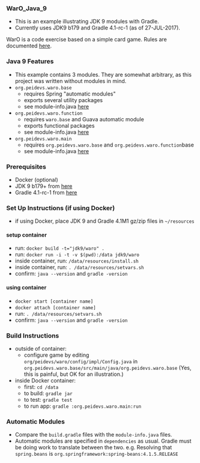 ### WarO_Java_9

* This is an example illustrating JDK 9 modules with Gradle.
* Currently uses JDK9 b179 and Gradle 4.1-rc-1 (as of 27-JUL-2017).

WarO is a code exercise based on a simple card game. Rules are documented [here](https://github.com/peidevs/WarO_Java/blob/master/Rules.md).

### Java 9 Features 

* This example contains 3 modules. They are somewhat arbitrary, as this project was
written without modules in mind.
* `org.peidevs.waro.base`
    * requires Spring "automatic modules"
    * exports several utility packages
    * see module-info.java [here](https://github.com/codetojoy/WarO_Java_9_Gradle/blob/master/org.peidevs.waro.base/src/main/java/org.peidevs.waro.base/module-info.java)
* `org.peidevs.waro.function`
    * requires `waro.base` and Guava automatic module
    * exports functional packages 
    * see module-info.java [here](https://github.com/codetojoy/WarO_Java_9_Gradle/blob/master/org.peidevs.waro.function/src/main/java/org.peidevs.waro.function/module-info.java)
* `org.peidevs.waro.main`
    * requires `org.peidevs.waro.base` and `org.peidevs.waro.function`base
    * see module-info.java [here](https://github.com/codetojoy/WarO_Java_9_Gradle/blob/master/org.peidevs.waro.main/src/main/java/org.peidevs.waro.main/module-info.java)

### Prerequisites

* Docker (optional)
* JDK 9 b179+ from [here](http://jdk.java.net/9/)
* Gradle 4.1-rc-1 from [here](https://github.com/gradle/gradle/releases/tag/v4.1.0-RC1)

### Set Up Instructions (if using Docker) 

* if using Docker, place JDK 9 and Gradle 4.1M1 gz/zip files in `~/resources` 

#### setup container

* run: `docker build -t="jdk9/waro" .` 
* run: `docker run -i -t -v $(pwd):/data jdk9/waro`
* inside container, run: `/data/resources/install.sh`
* inside container, run: `. /data/resources/setvars.sh`
* confirm: `java --version` and `gradle -version`

#### using container

* `docker start [container name]`
* `docker attach [container name]`
* run: `. /data/resources/setvars.sh`
* confirm: `java --version` and `gradle -version`

### Build Instructions 

* outside of container:
    * configure game by editing `org/peidevs/waro/config/impl/Config.java` in `org.peidevs.waro.base/src/main/java/org.peidevs.waro.base` (Yes, this is painful, but OK for an illustration.)
* inside Docker container:
    * first: `cd /data`
    * to build: `gradle jar`
    * to test: `gradle test`
    * to run app: `gradle :org.peidevs.waro.main:run`

### Automatic Modules

* Compare the `build.gradle` files with the `module-info.java` files.
* Automatic modules are specified in `dependencies` as usual. Gradle must be doing work to translate between the two. e.g. Resolving that `spring.beans` is `org.springframework:spring-beans:4.1.5.RELEASE`
